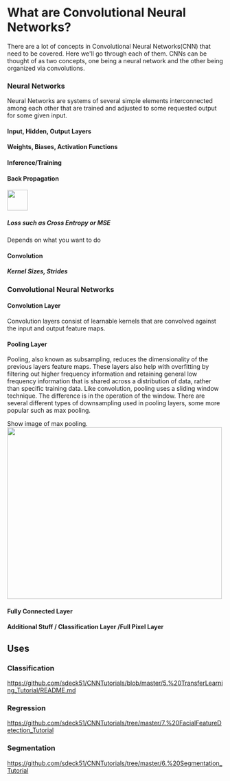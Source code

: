 # What are Convolutional Neural Networks?
There are a lot of concepts in Convolutional Neural Networks(CNN) that need to be covered. Here we'll go through each of them. CNNs can be thought of as two concepts, one being a neural network and the other being organized via convolutions.

### Neural Networks
Neural Networks are systems of several simple elements interconnected among each other that are trained and adjusted to some requested output for some given input.
#### Input, Hidden, Output Layers

#### Weights, Biases, Activation Functions

#### Inference/Training

#### Back Propagation
<img src="https://github.com/favicon.ico" height="48" width="48"> 

##### Loss such as Cross Entropy or MSE
Depends on what you want to do



#### Convolution
##### Kernel Sizes, Strides

### Convolutional Neural Networks

#### Convolution Layer
Convolution layers consist of learnable kernels that are convolved against the input and output feature maps.  
#### Pooling Layer
Pooling, also known as subsampling, reduces the dimensionality of the previous layers feature maps. These layers also help with overfitting by filtering out higher frequency information and retaining general low frequency information that is shared across a distribution of data, rather than specific training data. Like convolution, pooling uses a sliding window technique. The difference is in the operation of the window. There are several different types of downsampling used in pooling layers, some more popular such as max pooling.

Show image of max pooling.
<img src="https://ujwlkarn.files.wordpress.com/2016/08/screen-shot-2016-08-10-at-3-38-39-am.png" height="400" width="500">
#### Fully Connected Layer

#### Additional Stuff / Classification Layer /Full Pixel Layer

## Uses

### Classification
https://github.com/sdeck51/CNNTutorials/blob/master/5.%20TransferLearning_Tutorial/README.md
### Regression
https://github.com/sdeck51/CNNTutorials/tree/master/7.%20FacialFeatureDetection_Tutorial
### Segmentation
https://github.com/sdeck51/CNNTutorials/tree/master/6.%20Segmentation_Tutorial



